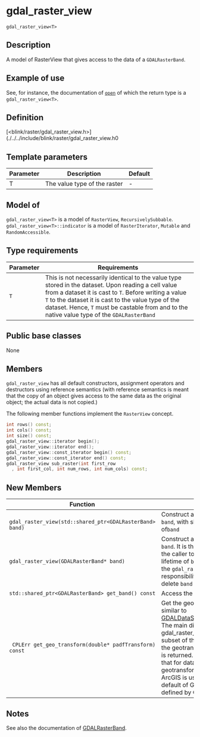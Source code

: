 # gdal_raster_view
`gdal_raster_view<T>`

## Description
A model of RasterView that gives access to the data of a `GDALRasterBand`. 

## Example of use
See, for instance, the documentation of [`open`](./../functions/open.md) of which the return type is a `gdal_raster_view<T>`.

## Definition
[<blink/raster/gdal_raster_view.h>](./../../include/blink/raster/gdal_raster_view.h0

## Template parameters
|Parameter|Description|Default|
|----------|--------|---------|
|T|The value type of the raster| - |

## Model of
`gdal_raster_view<T>` is a model of `RasterView`, `RecursivelySubbable`.
`gdal_raster_view<T>::indicator` is a model of `RasterIterator`, `Mutable` and `RandomAccessible`.

## Type requirements
|Parameter|Requirements|
|----------|--------|
|`T`|This is not necessarily identical to the value type stored in the dataset. Upon reading a cell value from a dataset it is cast to `T`. Before writing a value `T` to the dataset it is cast to the value type of the dataset. Hence, `T` must be castable from and to the native value type of the `GDALRasterBand`|

## Public base classes
None

## Members
`gdal_raster_view` has all default constructors, assignment operators and destructors using reference semantics (with reference semantics is meant that the copy of an object gives access to the same data as the original object; the actual data is not copied.)

The following member functions implement the `RasterView` concept.
```cpp
int rows() const; 
int cols() const;
int size() const; 
gdal_raster_view::iterator begin(); 
gdal_raster_view::iterator end();
gdal_raster_view::const_iterator begin() const;
gdal_raster_view::const_iterator end() const;
gdal_raster_view sub_raster(int first_row
  , int first_col, int num_rows, int num_cols) const;
```

## New Members
|Function|Effect|
|----------|--------|
|` gdal_raster_view(std::shared_ptr<GDALRasterBand> band)`| Construct a gdal_raster_view for `band`, with shared ownership of`band`|
|` gdal_raster_view(GDALRasterBand* band) `| Construct a gdal_raster_view for `band`. It is the responsibility of the caller to make sure that lifetime of `band` exceeds that of the `gdal_raster_view`. It is the responsibility of the caller to delete `band`|
|` std::shared_ptr<GDALRasterBand> get_band() const `|Access the GDALRasterBand|
|`  CPLErr get_geo_transform(double* padfTransform) const `|Get the geo_transform. This is similar to [GDALDataSet::GetGeotransform](http://www.gdal.org/classGDALDataset.html#a5101119705f5fa2bc1344ab26f66fd1d). The main difference is that for gdal_raster_view that refer a subset of the GDALRasterband the geotransform for the subset is returned. A minor difference is that for dataset with a missing geotransform the default of ArcGIS is used, rather than the default of GDAL. CPLErr is defined by GDAL. |

## Notes 
See also the documentation of [GDALRasterBand](http://www.gdal.org/classGDALRasterBand.html).

